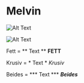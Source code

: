 # Melvin

![Alt Text](https://user-images.githubusercontent.com/110893288/183603239-1c063f90-0301-4d8b-9ee7-d09e4c973c22.png)


![Alt Text](https://c.tenor.com/8DgS448_gykAAAAM/glizzy.gif)

Fett = ** Text ** **FETT**

Krusiv = * Text * *Krusiv*

Beides = *** Text *** ***Beides***
